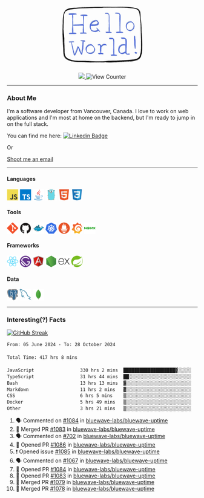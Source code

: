 <div align="center">
    <img src="./img/hello_world.webp" height="200px" width="">
    <div>
        <a href="https://www.linkedin.com/in/ajhollid">
            <img src="https://img.shields.io/badge/LinkedIn-blue"/>
        </a>
        <img src="https://komarev.com/ghpvc/?username=ajhollid&color=yellow" alt="View Counter">
    </div>
</div>

---

### About Me

I'm a software developer from Vancouver, Canada. I love to work on web applications and I'm most at home on the backend, but I'm ready to jump in on the full stack.

You can find me here: [![Linkedin Badge](https://img.shields.io/badge/-ajhollid-blue?style=flat&logo=Linkedin&logoColor=white)](https://www.linkedin.com/in/ajhollid)

Or

[Shoot me an email](mailto:ajhollid@gmail.com)

---

#### Languages

<div>
    <img src="./img/devicons/javascript-original.svg" width=30 height=30 alt="JavaScript">
    <img src="/img/devicons/typescript-original.svg" width=30 height=30 alt="TypeScript">
    <img src="./img/devicons/java-original.svg" width=30 height=30 alt="Java">
    <img src="./img/devicons/go-original.svg" width=30 height=30 alt="Golang">
    <img src="./img/devicons/html5-original.svg" width=30 height=30 alt="HTML 5">
    <img src="./img/devicons/css3-original.svg" width=30 height=30 alt="CSS 3">
</div>

#### Tools

<div>
    <img src="./img/devicons/git-original.svg" width=30 height=30 alt="Git">
    <img src="./img/devicons/github-original.svg" width=30 height=30 alt="Github">
    <img src="./img/devicons/docker-original.svg" width=30 
    height=30 alt="Docker">
    <img src="./img/devicons/kubernetes-original.svg" width=30 height=30 alt="K8">
    <img src="./img/devicons/prometheus-original.svg" width=30 height=30 alt="Prometheus">
    <img src="./img/devicons/grafana-original.svg" width=30 height=30 alt="Grafana">
    <img src="./img/devicons/nginx-original.svg" width=30 height=30 alt="Nginx">
</div>

#### Frameworks

<div>
    <img src="./img/devicons/react-original.svg" width=30 height=30 alt="React">
    <img src="./img/devicons/gatsby-original.svg" width=30 height=30 alt="Gatsby">
    <img src="./img/devicons/angularjs-original.svg" width=30 height=30 alt="AngularJS">
    <img src="./img/devicons/nodejs-original.svg" width=30 height=30 alt="NodeJS">
    <img src="./img/devicons/express-original.svg" width=30 height=30 alt="Express">
    <img src="./img/devicons/spring-original.svg" width=30 height=30 alt="Spring">
</div>

#### Data

<div>
    <img src="./img/devicons/postgresql-original.svg" width=30 height=30 alt="Postgresql">
    <img src="./img/devicons/mysql-original.svg" width=30 height=30 alt="Mysql">
    <img src="./img/devicons/mongodb-original.svg" width=30 height=30 alt="MongoDB">
</div>

---

### Interesting(?) Facts

[![GitHub Streak](http://github-readme-streak-stats.herokuapp.com?user=ajhollid)](https://git.io/streak-stats)

 <!--START_SECTION:waka-->

```txt
From: 05 June 2024 - To: 28 October 2024

Total Time: 417 hrs 8 mins

JavaScript                 330 hrs 2 mins  ███████████████████▓░░░░░   78.49 %
TypeScript                 31 hrs 44 mins  ██░░░░░░░░░░░░░░░░░░░░░░░   07.55 %
Bash                       13 hrs 13 mins  ▓░░░░░░░░░░░░░░░░░░░░░░░░   03.15 %
Markdown                   11 hrs 2 mins   ▓░░░░░░░░░░░░░░░░░░░░░░░░   02.63 %
CSS                        6 hrs 5 mins    ▒░░░░░░░░░░░░░░░░░░░░░░░░   01.45 %
Docker                     5 hrs 49 mins   ▒░░░░░░░░░░░░░░░░░░░░░░░░   01.39 %
Other                      3 hrs 21 mins   ▒░░░░░░░░░░░░░░░░░░░░░░░░   00.80 %
```

<!--END_SECTION:waka-->


<!--START_SECTION:activity-->
1. 🗣 Commented on [#1084](https://github.com/bluewave-labs/bluewave-uptime/pull/1084#issuecomment-2444513070) in [bluewave-labs/bluewave-uptime](https://github.com/bluewave-labs/bluewave-uptime)
2. 🎉 Merged PR [#1083](https://github.com/bluewave-labs/bluewave-uptime/pull/1083) in [bluewave-labs/bluewave-uptime](https://github.com/bluewave-labs/bluewave-uptime)
3. 🗣 Commented on [#702](https://github.com/bluewave-labs/bluewave-uptime/issues/702#issuecomment-2444000133) in [bluewave-labs/bluewave-uptime](https://github.com/bluewave-labs/bluewave-uptime)
4. 💪 Opened PR [#1086](https://github.com/bluewave-labs/bluewave-uptime/pull/1086) in [bluewave-labs/bluewave-uptime](https://github.com/bluewave-labs/bluewave-uptime)
5. ❗ Opened issue [#1085](https://github.com/bluewave-labs/bluewave-uptime/issues/1085) in [bluewave-labs/bluewave-uptime](https://github.com/bluewave-labs/bluewave-uptime)
6. 🗣 Commented on [#1067](https://github.com/bluewave-labs/bluewave-uptime/issues/1067#issuecomment-2443317930) in [bluewave-labs/bluewave-uptime](https://github.com/bluewave-labs/bluewave-uptime)
7. 💪 Opened PR [#1084](https://github.com/bluewave-labs/bluewave-uptime/pull/1084) in [bluewave-labs/bluewave-uptime](https://github.com/bluewave-labs/bluewave-uptime)
8. 💪 Opened PR [#1083](https://github.com/bluewave-labs/bluewave-uptime/pull/1083) in [bluewave-labs/bluewave-uptime](https://github.com/bluewave-labs/bluewave-uptime)
9. 🎉 Merged PR [#1079](https://github.com/bluewave-labs/bluewave-uptime/pull/1079) in [bluewave-labs/bluewave-uptime](https://github.com/bluewave-labs/bluewave-uptime)
10. 🎉 Merged PR [#1078](https://github.com/bluewave-labs/bluewave-uptime/pull/1078) in [bluewave-labs/bluewave-uptime](https://github.com/bluewave-labs/bluewave-uptime)
<!--END_SECTION:activity-->
